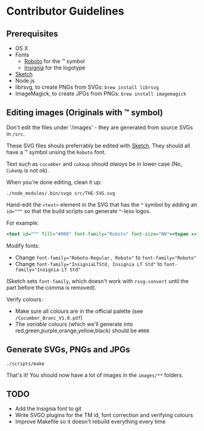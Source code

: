 # Contributor Guidelines

## Prerequisites

* OS X
* Fonts
  * [Roboto](https://fonts.google.com/specimen/Roboto) for the ™ symbol
  * [Insignia](https://drive.google.com/drive/u/1/folders/0Bz4oWc7BivPTZVNUMjByWVRpbDQ) for the logotype
* [Sketch](https://www.sketchapp.com/)
* Node.js
* librsvg, to create PNGs from SVGs: `brew install librsvg`
* ImageMagick, to create JPGs from PNGs: `brew install imagemagick`

## Editing images (Originals with ™ symbol)

Don't edit the files under '/images' - they are generated from source SVGs in
`/src`.

These SVG files shouls preferrably be edited with [Sketch](https://www.sketchapp.com/).
They should all have a ™ symbol unsing the `Roboto` font.

Text such as `cucumber` and `cukeup` should *always* be in lower case (No, `CukeUp` is not ok).

When you're done editing, clean it up:

    ./node_modules/.bin/svgo src/THE-SVG.svg

Hand-edit the `<text>` element in the SVG that has the `™` symbol by adding an `id="™"` so that the build scripts can generate `™`-less logos.

For example:

```xml
<text id="™" fill="#000" font-family="Roboto" font-size="NN"><tspan x="..." y="...">™</tspan></text>
```

Modify fonts:

* Change `font-family="Roboto-Regular, Roboto"` to `font-family="Roboto"`
* Change `font-family="InsigniaLTStd, Insignia LT Std"` to `font-family="Insignia LT Std"`

(Sketch sets `font-family`, which doesn't work with `rsvg-convert` until the part before the comma is removed).

Verify colours:

* Make sure all colours are in the official palette (see `/Cucumber_Branc_V1.0.pdf`)
* The *variable* colours (which we'll generate into red,green,purple,orange,yellow,black) should be `#000`

## Generate SVGs, PNGs and JPGs

    ./scripts/make

That's it! You should now have a lot of images in the `images/**` folders.

## TODO

* Add the Insignia font to git
* Write SVGO plugins for the TM id, font correction and verifying colours
* Improve Makefile so it doesn't rebuild everything every time
